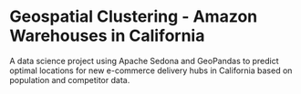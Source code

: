 # Geospatial Clustering - Amazon Warehouses in California
A data science project using Apache Sedona and GeoPandas to predict optimal locations for new e-commerce delivery hubs in California based on population and competitor data.
